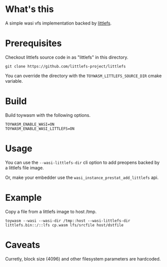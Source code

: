 # What's this

A simple wasi vfs implementation backed by [littlefs].

[littlefs]: https://github.com/littlefs-project/littlefs

# Prerequisites

Checkout littlefs source code in as "littlefs" in this directory.

```shell
git clone https://github.com/littlefs-project/littlefs
```

You can override the directory with the `TOYWASM_LITTLEFS_SOURCE_DIR`
cmake variable.

# Build

Build toywasm with the following options.

```
TOYWASM_ENABLE_WASI=ON
TOYWASM_ENABLE_WASI_LITTLEFS=ON
```

# Usage

You can use the `--wasi-littlefs-dir` cli option to add preopens
backed by a littlefs file image.

Or, make your embedder use the `wasi_instance_prestat_add_littlefs`
api.

# Example

Copy a file from a littlefs image to host /tmp.

```shell
toywasm --wasi --wasi-dir /tmp::host --wasi-littlefs-dir littlefs.bin::/::lfs cp.wasm lfs/srcfile host/dstfile
```

# Caveats

Curretly, block size (4096) and other filesystem parameters are hardcoded.
